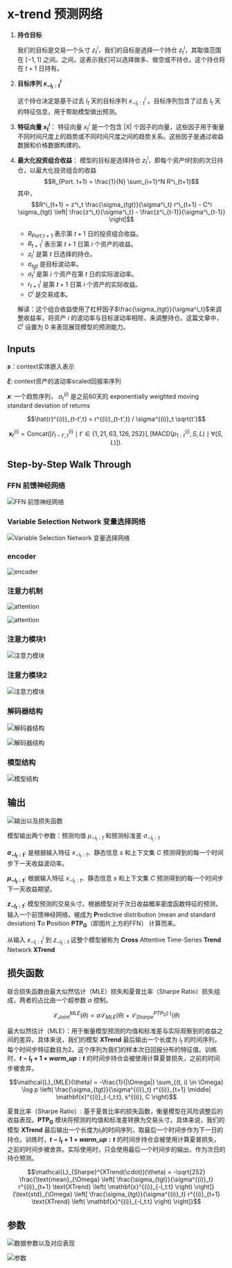 # x-trend 预测网络

1. **持仓目标**

    我们的目标是交易一个头寸 $z_{t}^i$，我们的目标是选择一个持仓 $z_{t}^i$，其取值范围在 $[-1 ,1]$ 之间。之间，这表示我们可以选择做多、做空或不持仓。这个持仓将在 $t+1$ 日持有。

2. **目标序列 $x^{i}_{-l_t:t}$**

   这个持仓决定是基于过去 $l_t$ 天的目标序列 $x^i_{-l_t:t}$ 。目标序列包含了过去 $l_t$ 天的特征信息，用于帮助模型做出预测。

3. **特征向量 $x^i_t$**：
   特征向量 $x^i_t$ 是一个包含 $|X|$ 个因子的向量，这些因子用于衡量不同时间尺度上的趋势或不同时间尺度之间的趋势关系。这些因子是通过收益数据和价格数据构建的。

4. **最大化投资组合收益**：
   模型的目标是选择持仓 $z^i_t$，即每个资产t时刻的次日持仓，以最大化投资组合的收益
   $$R_{Port. t+1} = \frac{1}{N} \sum_{i=1}^N R^i_{t+1}$$
   其中，
   $$R^i_{t+1} = z^i_t \frac{\sigma_{tgt}}{\sigma^i_t} r^i_{t+1} - C^i \sigma_{tgt} \left| \frac{z^i_t}{\sigma^i_t} - \frac{z^i_{t-1}}{\sigma^i_{t-1}} \right|$$

   - $R_{Port. t+1}$ 表示第 $t+1$ 日的投资组合收益。
   - $R^i_{t+1}$ 表示第 $t+1$ 日第 $i$ 个资产的收益。
   - $z^i_t$ 是第 $t$ 日选择的持仓。
   - $\sigma_{tgt}$ 是目标波动率。
   - $\sigma^i_t$ 是第 $i$ 个资产在第 $t$ 日的实际波动率。
   - $r^i_{t+1}$ 是第 $t+1$ 日第 $i$ 个资产的实际收益。
   - $C^i$ 是交易成本。

    解读：这个组合收益使用了杠杆因子$\frac{\sigma_{tgt}}{\sigma^i_t}$来调整收益率，将资产 $i$ 的波动率与目标波动率相除，来调整持仓。这篇文章中，$C^i$ 设置为 0 来表现展现模型的预测能力。

## Inputs

**$s$**：context实体嵌入表示

**$\xi$**: context资产的波动率scaled回报率序列

**$x$**: 一个趋势序列， $\sigma_t^{(i)}$ 是之前60天的 exponentially weighted moving standard deviation of returns

 $$\hat{r}^{(i)}_{t-t',t} = r^{(i)}_{t-t',t} / \sigma^{(i)}_t \sqrt{t'}$$

 $$\mathbf{x}^{(i)}_t = \text{Concat} \left( [\hat{r}^{(i)}_{t-t',t} \mid t' \in \{1, 21, 63, 126, 252\}], [\text{MACD} (p^{(i)}_{1:t}, S, L) \mid \forall (S, L)] \right).$$

## Step-by-Step Walk Through

### FFN 前馈神经网络

![FFN 前馈神经网络](assets/README/image-10.png)

### Variable Selection Network 变量选择网络

![Variable Selection Network 变量选择网络](assets/README/image-11.png)

### encoder

![encoder](assets/README/image-12.png)

### 注意力机制

![attention](assets/README/image-18.png)

![attention](assets/README/image-19.png)

### 注意力模块1

![注意力模块](assets/README/image-13.png)

### 注意力模块2

![注意力模块](assets/README/image-14.png)

### 解码器结构

![解码器结构](assets/README/image-15.png)

![解码器结构](assets/README/image-16.png)

### 模型结构

![模型结构](assets/README/image.png)

## 输出

![输出以及损失函数](assets/README/image-4.png)

模型输出两个参数：预测均值 $\mu_{-l_t:t}$ 和预测标准差 $\sigma_{-l_t:t}$

**$\sigma_{-l_t:t}$**: 是根据输入特征 $x_{-l_t:t}$、静态信息 $s$ 和上下文集 $C$ 预测得到的每一个时间步下一天收益波动率。

**$\mu_{-l_t:t}$**: 根据输入特征 $x_{-l_t:t}$、静态信息 $s$ 和上下文集 $C$ 预测得到的每一个时间步下一天收益期望。

**$z_{-l_t:t}$**: 模型预测的交易头寸。根据模型对于次日收益概率密度函数特征的预测，输入一个前馈神经网络，被成为  **P**redictive distribution (mean and standard deviation) **T**o **P**osition $\mathbf{PTP_G}$（即图片上方的FFN） 计算而来。

从输入 $x^i_{-l_i:t}$ 到 $z_{-l_t:t}$ 这整个模型被称为 **Cross** Attentive Time-Series **Trend** Network **XTrend**

## 损失函数

联合损失函数由最大似然估计（MLE）损失和夏普比率（Sharpe Ratio）损失组成，两者的占比由一个超参数 $\alpha$ 控制。

$$\mathcal{L}^{MLE}_{Joint}(\theta) = \alpha \mathcal{L}_{MLE}(\theta) + \mathcal{L}^{PTP_G(\cdot)}_{Sharpe}(\theta)$$

最大似然估计（MLE）：用于衡量模型预测的均值和标准差与实际观察到的收益之间的差异。具体来说，我们的模型 **XTrend** 最后输出一个长度为 $l_t$ 的时间序列，每个时间步特征数目为2。这个序列为我们的样本次日回报分布的特征值。训练时，**$t-l_t+1+warm\_up:t$** 的时间步持仓会被使用计算夏普损失，之前的时间步被舍弃。

$$\mathcal{L}_{MLE}(\theta) = -\frac{1}{|\Omega|} \sum_{(t, i) \in \Omega} \log p \left( \frac{\sigma_{tgt}}{\sigma^{(i)}_t} r^{(i)}_{t+1} \middle| \mathbf{x}^{(i)}_{-l_t:t}, s^{(i)}, C \right)$$

夏普比率（Sharpe Ratio）: 基于夏普比率的损失函数，衡量模型在风险调整后的收益表现。$\mathbf{PTP_G}$ 模块将预测的均值和标准差转换为交易头寸。具体来说，我们的模型 **XTrend** 最后输出一个长度为$l_t$的时间序列，取最后一个时间步作为下一日的持仓。训练时，**$t-l_t+1+warm\_up:t$** 的时间步持仓会被使用计算夏普损失，之前的时间步被舍弃。实际使用时，只会使用最后一个时间步的输出，作为次日的持仓预测。

$$\mathcal{L}_{Sharpe}^{XTrend(\cdot)}(\theta) = -\sqrt{252} \frac{\text{mean}_{\Omega} \left[ \frac{\sigma_{tgt}}{\sigma^{(i)}_t} r^{(i)}_{t+1} \text{XTrend} \left( \mathbf{x}^{(i)}_{-l_t:t} \right) \right]}{\text{std}_{\Omega} \left[ \frac{\sigma_{tgt}}{\sigma^{(i)}_t} r^{(i)}_{t+1} \text{XTrend} \left( \mathbf{x}^{(i)}_{-l_t:t} \right) \right]}$$

## 参数

![数据参数以及对应表现](assets/README/image-17.png)

![参数](assets/README/image-8.png)
